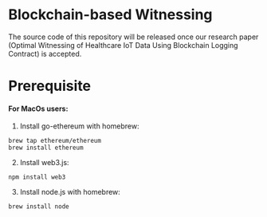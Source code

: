 # Blockchain-based Witnessing

The source code of this repository will be released once our research paper (Optimal Witnessing of Healthcare IoT Data Using Blockchain Logging Contract) is accepted.


# Prerequisite
#### For MacOs users:


1. Install go-ethereum with homebrew:

```
brew tap ethereum/ethereum
brew install ethereum
```

2. Install web3.js:

```
npm install web3
```

3. Install node.js with homebrew:

```
brew install node
```
